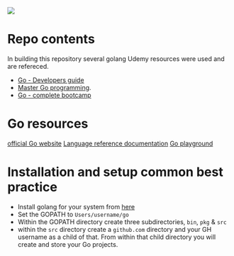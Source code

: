 ![](https://hackernoon.com/drafts/0fnv29qd.png)

# Repo contents

In building this repository several golang Udemy resources were used and are refereced.

- [Go - Developers guide](https://www.udemy.com/course/go-the-complete-developers-guide)
- [Master Go programming](https://www.udemy.com/course/master-go-programming-complete-golang-bootcamp).
- [Go - complete bootcamp](https://www.udemy.com/course/learn-go-the-complete-bootcamp-course-golang)

# Go resources

[official Go website](https://golang.org/)
[Language reference documentation](https://golang.org/doc/)
[Go playground](https://play.golang.org/)

# Installation and setup common best practice

- Install golang for your system from [here](https://golang.org/)
- Set the GOPATH to `Users/username/go`
- Within the GOPATH directory create three subdirectories, `bin`, `pkg` & `src`
- within the `src` directory create a `github.com` directory and your GH username as a child of that. From within that child directory you will create and store your Go projects.
